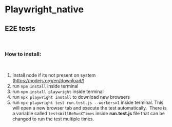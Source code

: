 # Playwright_native
## E2E tests
​
### How to install:
​
1. Install node if its not present on system (https://nodejs.org/en/download/)
​
2. run `npm install` inside terminal
​
3. run `npm install playwright` inside terminal
​
4. run `npx playwright install` to download new browsers
​
5. run `npx playwright test run.test.js --workers=1` inside terminal. This will open a new browser tab and execute the test automatically.
​
There is a variable called `testsWillBeRunXTimes` inside **run.test.js** file that can be changed to run the test multiple times.
